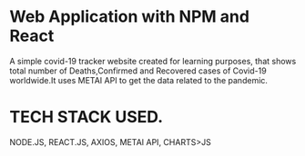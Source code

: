 #  Web Application with NPM and React

A simple covid-19 tracker website created for learning purposes, that shows total number of Deaths,Confirmed and Recovered cases of Covid-19 worldwide.It uses METAI API to get the data related to the pandemic.

# TECH STACK USED.
NODE.JS, 
REACT.JS, 
AXIOS, 
METAI API,
CHARTS>JS 
